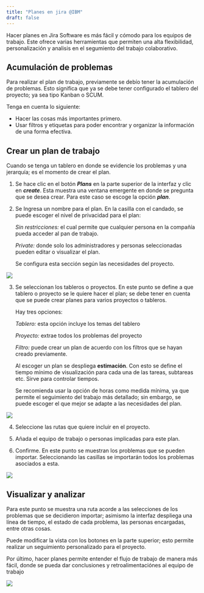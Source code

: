 ```yaml
---
title: "Planes en jira @IBM"
draft: false
---
```


Hacer planes en Jira Software es más fácil y cómodo para los equipos de trabajo. Este ofrece varias herramientas que permiten una alta flexibilidad, personalización y analisis en el segumiento del trabajo colaborativo.

## Acumulación de problemas

Para realizar el plan de trabajo, previamente se debío tener la acumulación de problemas. Esto significa que ya se debe tener configurado el tablero del proyecto; ya sea tipo Kanban o SCUM.

Tenga en cuenta lo siguiente:

* Hacer las cosas más importantes primero.
* Usar filtros y etiquetas para poder encontrar y organizar la información de una forma efectiva.

## Crear un plan de trabajo 

Cuando se tenga un tablero en donde se evidencie los problemas y una jerarquía; es el momento de crear el plan.

1. Se hace clic en el botón ***Plans*** en la parte superior de la interfaz y clic en ***create***. Esta muestra una ventana emergente en donde se pregunta que se desea crear.
Para este caso se escoge la opción ***plan***.

2. Se Ingresa un nombre para el plan.
     En la casilla con el candado, se puede escoger el nivel de privacidad para el plan:

    *Sin restricciones:* el cual permite que cualquier persona en la compañía pueda acceder al pan de trabajo.

    *Private:* donde solo los administradores y personas seleccionadas pueden editar o visualizar el plan. 

    Se configura esta sección según las necesidades del proyecto.

![](images/crear.PNG)


3. Se seleccionan los tableros o proyectos. En este punto se define a que tablero o proyecto se le quiere hacer el plan; se debe tener en cuenta que se puede crear planes para varios proyectos o tableros.

    Hay tres opciones:

    *Tablero:*  esta opción incluye los temas del tablero

    *Proyecto:* extrae todos los problemas del proyecto 

    *Filtro:* puede crear un plan de acuerdo con los filtros que se hayan creado previamente.


    Al escoger un plan se despliega **estimación**. Con esto se define el tiempo mínimo de visualización para cada una de las tareas, subtareas etc. Sirve para controlar tiempos. 

    Se recomienda usar la opción de horas como medida mínima, ya que permite el seguimiento del trabajo más detallado; sin embargo, se puede escoger el que mejor se adapte a las necesidades del plan.

![](images/Seleccion.PNG)


4.   Seleccione las rutas que quiere incluir en el proyecto.

5.    Añada el equipo de trabajo o personas implicadas para este plan.

6.   Confirme. 
     En este punto se muestran los problemas que se pueden importar. Seleccionando las casillas se importarán todos los problemas asociados a esta.



![](images/Problemas_importar.PNG)

## Visualizar y analizar

Para este punto se muestra una ruta acorde a las selecciones de los problemas que se decidieron importar; asimismo la interfaz despliega una línea de tiempo, el estado de cada problema, las personas encargadas, entre otras cosas.

Puede modificar la vista con los botones en la parte superior; esto permite realizar un seguimiento personalizado para el proyecto. 

Por último, hacer planes permite entender el flujo de trabajo de manera más fácil, donde se pueda dar conclusiones y retroalimentaciónes al equipo de trabajo

![](images/Plan_trabajo.PNG)
